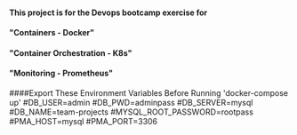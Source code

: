 #### This project is for the Devops bootcamp exercise for 
#### "Containers - Docker" 
#### "Container Orchestration - K8s"
#### "Monitoring - Prometheus"


####Export These Environment Variables Before Running 'docker-compose up' 
#DB_USER=admin
#DB_PWD=adminpass
#DB_SERVER=mysql
#DB_NAME=team-projects
#MYSQL_ROOT_PASSWORD=rootpass
#PMA_HOST=mysql
#PMA_PORT=3306

